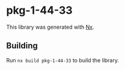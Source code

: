 # pkg-1-44-33

This library was generated with [Nx](https://nx.dev).

## Building

Run `nx build pkg-1-44-33` to build the library.
